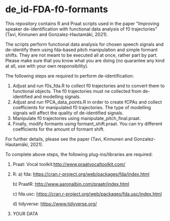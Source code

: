 # de_id-FDA-f0-formants
This repository contains R and Praat scripts used in the paper "Improving speaker de-identification with functional data analysis of f0 trajectories" (Tavi, Kinnunen and Gonzalez-Hautamäki, 2021).

The scripts perform functional data analysis for chosen speech signals and de-identify them using fda-based pitch manipulation and simple formant shifts. They are not meant to be executed all at once, rather part by part. Please make sure that you know what you are doing (no quarantee any kind at all, use with your own responsibility).

The following steps are required to perform de-identification:

1)  Adjust and run f0s_fda.R to collect f0 trajectories and to convert them to functional objects. The f0 trajectories must ne collected from de-identified and modelling signals.
2) Adjust and run fPCA_data_points.R in order to create fCPAs and collect coefficients for manipulated f0 trajectories. The type of modelling signals will affect the quality of de-identified signals.
3) Manipulate f0 trajectories using manipulate_pitch_final.praat.
4) Finally, modify formants using formant_shift.praat. You can try different coefficients for the amount of formant shift.

For further details, please see the paper (Tavi, Kinnunen and Gonzalez-Hautamäki, 2021).

To complete above steps, the following plug-ins/libraries are required:

1) Praat: Vocal toolkit:http://www.praatvocaltoolkit.com/
2) R: a) fda: https://cran.r-project.org/web/packages/fda/index.html

      b) PraatR: http://www.aaronalbin.com/praatr/index.html

      c) fda.usc: https://cran.r-project.org/web/packages/fda.usc/index.html
      
      d) tidyverse: https://www.tidyverse.org/
3) YOUR DATA
